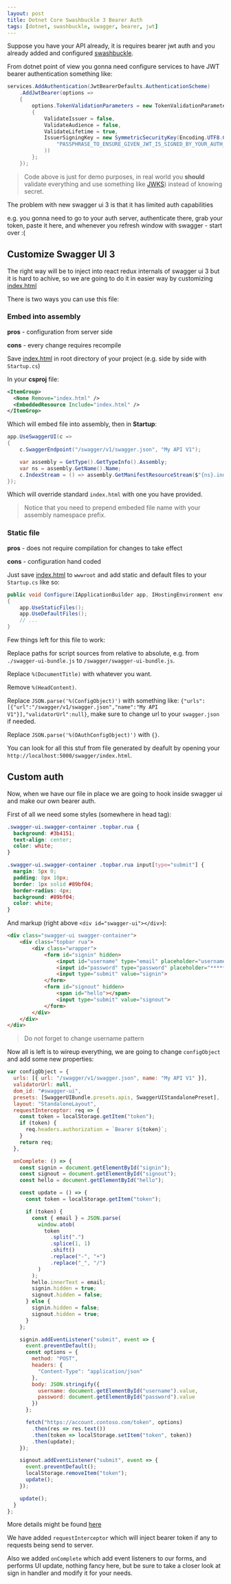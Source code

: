 ```yaml
---
layout: post
title: Dotnet Core Swashbuckle 3 Bearer Auth
tags: [dotnet, swashbuckle, swagger, bearer, jwt]
---
```


<amp-img src="/images/swaggerui3bearer.png" alt="swagger ui 3 bearer auth" width="846" height="495"></amp-img>

Suppose you have your API already, it is requires bearer jwt auth and you already added and configured [swashbuckle](https://github.com/domaindrivendev/Swashbuckle.AspNetCore).

From dotnet point of view you gonna need configure services to have JWT bearer authentication something like:

```csharp
services.AddAuthentication(JwtBearerDefaults.AuthenticationScheme)
    .AddJwtBearer(options =>
    {
        options.TokenValidationParameters = new TokenValidationParameters
        {
            ValidateIssuer = false,
            ValidateAudience = false,
            ValidateLifetime = true,
            IssuerSigningKey = new SymmetricSecurityKey(Encoding.UTF8.GetBytes(
                "PASSPHRASE_TO_ENSURE_GIVEN_JWT_IS_SIGNED_BY_YOUR_AUTH_SERVER"
            ))
        };
    });
```

> Code above is just for demo purposes, in real world you **should** validate everything and use something like [JWKS](https://tools.ietf.org/html/rfc7517)) instead of knowing secret.

The problem with new swagger ui 3 is that it has limited auth capabilities

<amp-img src="/images/swaggerui3authpopup.png" alt="swagger ui 3 authorization popup" width="691" height="379"></amp-img>

e.g. you gonna need to go to your auth server, authenticate there, grab your token, paste it here, and whenever you refresh window with swagger - start over :(

## Customize Swagger UI 3

The right way will be to inject into react redux internals of swagger ui 3 but it is hard to achive, so we are going to do it in easier way by customizing [index.html](https://github.com/domaindrivendev/Swashbuckle.AspNetCore/blob/master/src/Swashbuckle.AspNetCore.SwaggerUI/index.html)

There is two ways you can use this file:

### Embed into assembly

**pros** - configuration from server side

**cons** - every change requires recompile

Save [index.html](https://github.com/domaindrivendev/Swashbuckle.AspNetCore/blob/master/src/Swashbuckle.AspNetCore.SwaggerUI/index.html) in root directory of your project (e.g. side by side with `Startup.cs`)

In your **csproj** file:

```xml
<ItemGroup>
  <None Remove="index.html" />
  <EmbeddedResource Include="index.html" />
</ItemGrop>
```

Which will embed file into assembly, then in **Startup**:

```csharp
app.UseSwaggerUI(c =>
{
    c.SwaggerEndpoint("/swagger/v1/swagger.json", "My API V1");

    var assembly = GetType().GetTypeInfo().Assembly;
    var ns = assembly.GetName().Name;
    c.IndexStream = () => assembly.GetManifestResourceStream($"{ns}.index.html");
});
```

Which will override standard `index.html` with one you have provided.

> Notice that you need to prepend embeded file name with your assembly namespace prefix.

### Static file

**pros** - does not require compilation for changes to take effect

**cons** - configuration hand coded

Just save [index.html](https://github.com/domaindrivendev/Swashbuckle.AspNetCore/blob/master/src/Swashbuckle.AspNetCore.SwaggerUI/index.html) to `wwwroot` and add static and default files to your `Startup.cs` like so:

```csharp
public void Configure(IApplicationBuilder app, IHostingEnvironment env)
{
    app.UseStaticFiles();
    app.UseDefaultFiles();
    // ...
}
```

Few things left for this file to work:

Replace paths for script sources from relative to absolute, e.g. from `./swagger-ui-bundle.js` to `/swagger/swagger-ui-bundle.js`.

Replace `%(DocumentTitle)` with whatever you want.

Remove `%(HeadContent)`.

Replace `JSON.parse('%(ConfigObject)')` with something like: `{"urls":[{"url":"/swagger/v1/swagger.json","name":"My API V1"}],"validatorUrl":null}`, make sure to change url to your `swagger.json` if needed.

Replace `JSON.parse('%(OAuthConfigObject)')` with `{}`.

You can look for all this stuf from file generated by deafult by opening your `http://localhost:5000/swagger/index.html`.

## Custom auth

Now, when we have our file in place we are going to hook inside swagger ui and make our own bearer auth.

First of all we need some styles (somewhere in head tag):

```css
.swagger-ui.swagger-container .topbar.rua {
  background: #3b4151;
  text-align: center;
  color: white;
}

.swagger-ui.swagger-container .topbar.rua input[type="submit"] {
  margin: 5px 0;
  padding: 8px 10px;
  border: 1px solid #89bf04;
  border-radius: 4px;
  background: #89bf04;
  color: white;
}
```

And markup (right above `<div id="swagger-ui"></div>`):

```html
<div class="swagger-ui swagger-container">
    <div class="topbar rua">
        <div class="wrapper">
            <form id="signin" hidden>
                <input id="username" type="email" placeholder="username@contoso.com" pattern=".+@contoso.com" required>
                <input id="password" type="password" placeholder="*********" required>
                <input type="submit" value="signin">
            </form>
            <form id="signout" hidden>
                <span id="hello"></span>
                <input type="submit" value="signout">
            </form>
        </div>
    </div>
</div>
```

> Do not forget to change username pattern

Now all is left is to wireup everything, we are going to change `configObject` and add some new properties:

```js
var configObject = {
  urls: [{ url: "/swagger/v1/swagger.json", name: "My API V1" }],
  validatorUrl: null,
  dom_id: "#swagger-ui",
  presets: [SwaggerUIBundle.presets.apis, SwaggerUIStandalonePreset],
  layout: "StandaloneLayout",
  requestInterceptor: req => {
    const token = localStorage.getItem("token");
    if (token) {
      req.headers.authorization = `Bearer ${token}`;
    }
    return req;
  },

  onComplete: () => {
    const signin = document.getElementById("signin");
    const signout = document.getElementById("signout");
    const hello = document.getElementById("hello");

    const update = () => {
      const token = localStorage.getItem("token");

      if (token) {
        const { email } = JSON.parse(
          window.atob(
            token
              .split(".")
              .splice(1, 1)
              .shift()
              .replace("-", "+")
              .replace("_", "/")
          )
        );
        hello.innerText = email;
        signin.hidden = true;
        signout.hidden = false;
      } else {
        signin.hidden = false;
        signout.hidden = true;
      }
    };

    signin.addEventListener("submit", event => {
      event.preventDefault();
      const options = {
        method: "POST",
        headers: {
          "Content-Type": "application/json"
        },
        body: JSON.stringify({
          username: document.getElementById("username").value,
          password: document.getElementById("password").value
        })
      };

      fetch("https://account.contoso.com/token", options)
        .then(res => res.text())
        .then(token => localStorage.setItem("token", token))
        .then(update);
    });

    signout.addEventListener("submit", event => {
      event.preventDefault();
      localStorage.removeItem("token");
      update();
    });

    update();
  }
};
```

More details might be found [here](https://github.com/swagger-api/swagger-ui/blob/master/docs/usage/configuration.md)

We have added `requestInterceptor` which will inject bearer token if any to requests being send to server.

Also we added `onComplete` which add event listeners to our forms, and performs UI update, nothing fancy here, but be sure to take a closer look at sign in handler and modify it for your needs.
